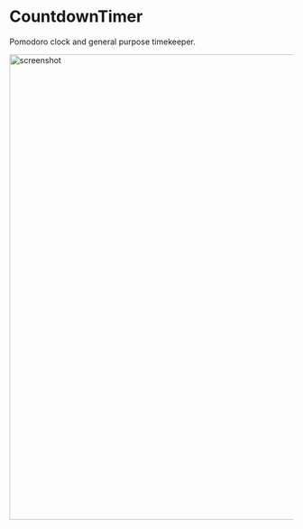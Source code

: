 # CountdownTimer

Pomodoro clock and general purpose timekeeper.

<img width="825" alt="screenshot" src="https://cloud.githubusercontent.com/assets/16924669/22178600/3d2fbef8-e009-11e6-85da-37aaf70e095c.png">
